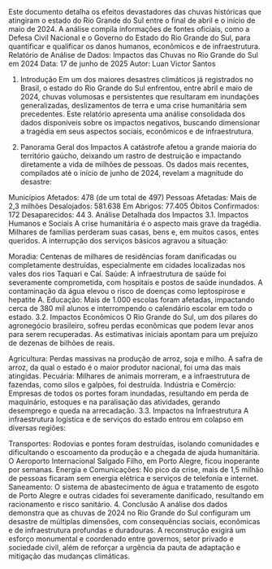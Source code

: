 Este documento detalha os efeitos devastadores das chuvas históricas que atingiram o estado do Rio Grande do Sul entre o final de abril e o início de maio de 2024. A análise compila informações de fontes oficiais, como a Defesa Civil Nacional e o Governo do Estado do Rio Grande do Sul, para quantificar e qualificar os danos humanos, econômicos e de infraestrutura.
Relatório de Análise de Dados: Impactos das Chuvas no Rio Grande do Sul em 2024
Data: 17 de junho de 2025
Autor: Luan Victor Santos

1. Introdução
Em um dos maiores desastres climáticos já registrados no Brasil, o estado do Rio Grande do Sul enfrentou, entre abril e maio de 2024, chuvas volumosas e persistentes que resultaram em inundações generalizadas, deslizamentos de terra e uma crise humanitária sem precedentes. Este relatório apresenta uma análise consolidada dos dados disponíveis sobre os impactos negativos, buscando dimensionar a tragédia em seus aspectos sociais, econômicos e de infraestrutura.

2. Panorama Geral dos Impactos
A catástrofe afetou a grande maioria do território gaúcho, deixando um rastro de destruição e impactando diretamente a vida de milhões de pessoas. Os dados mais recentes, compilados até o início de junho de 2024, revelam a magnitude do desastre:

Municípios Afetados: 478 (de um total de 497)
Pessoas Afetadas: Mais de 2,3 milhões
Desalojados: 581.638
Em Abrigos: 77.405
Óbitos Confirmados: 172
Desaparecidos: 44
3. Análise Detalhada dos Impactos
3.1. Impactos Humanos e Sociais
A crise humanitária é o aspecto mais grave da tragédia. Milhares de famílias perderam suas casas, bens e, em muitos casos, entes queridos. A interrupção dos serviços básicos agravou a situação:

Moradia: Centenas de milhares de residências foram danificadas ou completamente destruídas, especialmente em cidades localizadas nos vales dos rios Taquari e Caí.
Saúde: A infraestrutura de saúde foi severamente comprometida, com hospitais e postos de saúde inundados. A contaminação da água elevou o risco de doenças como leptospirose e hepatite A.
Educação: Mais de 1.000 escolas foram afetadas, impactando cerca de 380 mil alunos e interrompendo o calendário escolar em todo o estado.
3.2. Impactos Econômicos
O Rio Grande do Sul, um dos pilares do agronegócio brasileiro, sofreu perdas econômicas que podem levar anos para serem recuperadas. As estimativas iniciais apontam para um prejuízo de dezenas de bilhões de reais.

Agricultura: Perdas massivas na produção de arroz, soja e milho. A safra de arroz, da qual o estado é o maior produtor nacional, foi uma das mais atingidas.
Pecuária: Milhares de animais morreram, e a infraestrutura de fazendas, como silos e galpões, foi destruída.
Indústria e Comércio: Empresas de todos os portes foram inundadas, resultando em perda de maquinário, estoques e na paralisação das atividades, gerando desemprego e queda na arrecadação.
3.3. Impactos na Infraestrutura
A infraestrutura logística e de serviços do estado entrou em colapso em diversas regiões:

Transportes: Rodovias e pontes foram destruídas, isolando comunidades e dificultando o escoamento da produção e a chegada de ajuda humanitária. O Aeroporto Internacional Salgado Filho, em Porto Alegre, ficou inoperante por semanas.
Energia e Comunicações: No pico da crise, mais de 1,5 milhão de pessoas ficaram sem energia elétrica e serviços de telefonia e internet.
Saneamento: O sistema de abastecimento de água e tratamento de esgoto de Porto Alegre e outras cidades foi severamente danificado, resultando em racionamento e risco sanitário.
4. Conclusão
A análise dos dados demonstra que as chuvas de 2024 no Rio Grande do Sul configuram um desastre de múltiplas dimensões, com consequências sociais, econômicas e de infraestrutura profundas e duradouras. A reconstrução exigirá um esforço monumental e coordenado entre governos, setor privado e sociedade civil, além de reforçar a urgência da pauta de adaptação e mitigação das mudanças climáticas.
